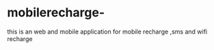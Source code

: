 # mobilerecharge-
this is an web and mobile application for mobile recharge ,sms and wifi recharge 
